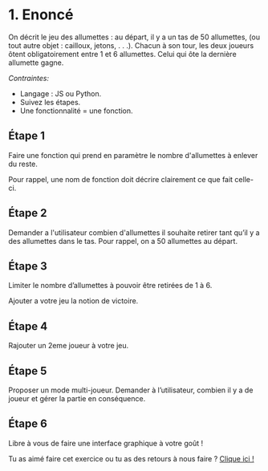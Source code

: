 # 1. Enoncé

On décrit le jeu des allumettes : au départ, il y a un tas de 50 allumettes, (ou tout autre objet : cailloux, jetons, . . .). Chacun à son tour, les deux joueurs ôtent obligatoirement entre 1 et 6 allumettes. Celui qui ôte la dernière allumette gagne.

*Contraintes:* 

- Langage : JS ou Python.
- Suivez les étapes.
- Une fonctionnalité = une fonction.

## Étape 1

Faire une fonction qui prend en paramètre le nombre d'allumettes à enlever du reste. 

Pour rappel, une nom de fonction doit décrire clairement ce que fait celle-ci.

## Étape 2

Demander a l'utilisateur combien d'allumettes il souhaite retirer tant qu’il y a des allumettes dans le tas. Pour rappel, on a 50 allumettes au départ.

## Étape 3

Limiter le nombre d’allumettes à pouvoir être retirées de 1 à 6.

Ajouter a votre jeu la notion de victoire.

## Étape 4

Rajouter un 2eme joueur à votre jeu.

## Étape **5**

Proposer un mode multi-joueur. Demander à l’utilisateur, combien il y a de joueur et gérer la partie en conséquence.

## Étape 6

Libre à vous de faire une interface graphique à votre goût !

Tu as aimé faire cet exercice ou tu as des retours à nous faire ? [Clique ici !](https://airtable.com/appXbfdqY0iZhnZgd/shrbWiQDMsH63nsj4)

